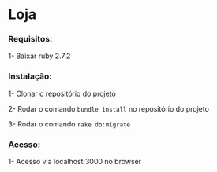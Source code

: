<h1>Loja</h1>

<h3>Requisitos:</h3>

1- Baixar ruby 2.7.2

<h3>Instalação:</h3>

1- Clonar o repositório do projeto

2- Rodar o comando `bundle install` no repositório do projeto

3- Rodar o comando `rake db:migrate`

<h3>Acesso:</h3>

1- Acesso via localhost:3000 no browser
